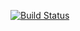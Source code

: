 [![Build Status](https://travis-ci.org/RousD/trainingJs.svg?branch=master)](https://travis-ci.org/RousD/trainingJs)
